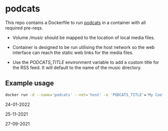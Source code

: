 # podcats

This repo contains a Dockerfile to run [podcats](https://github.com/jakubroztocil/podcats) in a container with all required pre-reqs.

* Volume */music* should be mapped to the location of local media files.

* Container is designed to be run utilising the host network so the web interface can reach the static web links for the media files.

* Use the *PODCATS_TITLE* environment variable to add a custom title for the RSS feed. It will default to the name of the music directory.

## Example usage

```sh
docker run -d --name='podcats' --net='host' -e 'PODCATS_TITLE'='My Cool Music' -e 'TCP_PORT_5000'='5000' -v '/localmusic':'/music':'ro,slave' -e "BRIDGE_IP=$(ip -4 addr show br0 | grep -Po 'inet \K[\d.]+')" 'mrporcles/podcats:latest'
```

24-01-2022

25-11-2021

27-09-2021
